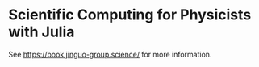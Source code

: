 # Scientific Computing for Physicists with Julia

See <https://book.jinguo-group.science/> for more information.
